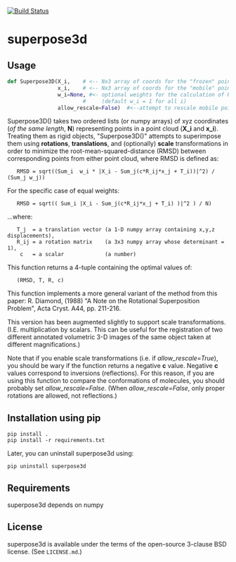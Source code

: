 [![Build Status](https://travis-ci.org/jewettaij/superpose3d.svg?branch=master)](https://travis-ci.org/jewettaij/superpose3d.svg?branch=master)


superpose3d
===========

##  Usage

```python
def Superpose3D(X_i,    # <-- Nx3 array of coords for the "frozen" point cloud
                x_i,    # <-- Nx3 array of coords for the "mobile" point cloud
                w_i=None, #<- optional weights for the calculation of RMSD
                        #     (default w_i = 1 for all i)
                allow_rescale=False)  #<--attempt to rescale mobile point cloud?
```

Superpose3D() takes two ordered lists (or numpy arrays) of xyz coordinates
(*of the same length*, **N**) representing points in a point cloud (**X_i** and
**x_i**). Treating them as rigid objects, "Superpose3D()" attempts to superimpose
them using **rotations**, **translations**, and (optionally) **scale**
transformations in order to minimize the root-mean-squared-distance (RMSD)
between corresponding points from either point cloud, where RMSD is defined as:
```
   RMSD = sqrt((Sum_i  w_i * |X_i - Sum_j(c*R_ij*x_j + T_i))|^2) / (Sum_j w_j))
```
For the specific case of equal weights:
```
   RMSD = sqrt(( Sum_i |X_i - Sum_j(c*R_ij*x_j + T_i) )|^2 ) / N)
```
...where:
```
   T_j  = a translation vector (a 1-D numpy array containing x,y,z displacements),
   R_ij = a rotation matrix    (a 3x3 numpy array whose determinant = 1),
    c   = a scalar             (a number)
```
This function returns a 4-tuple containing the optimal values of:
```
   (RMSD, T, R, c)
```
This function implements a more general variant of the method from this paper:
R. Diamond, (1988)
"A Note on the Rotational Superposition Problem",
 Acta Cryst. A44, pp. 211-216.

This version has been augmented slightly to support scale transformations.  (I.E. multiplication by scalars.  This can be useful for the registration of two different annotated volumetric 3-D images of the same object taken at different magnifications.)

Note that if you enable scale transformations (i.e. if *allow_rescale=True*), you should be wary if the function returns a negative **c** value.  Negative **c** values correspond to inversions (reflections).  For this reason, if you are using this function to compare the conformations of molecules, you should probably set *allow_rescale=False*.  (When *allow_rescale=False*, only proper rotations are allowed, not reflections.)

## Installation using pip

    pip install .
    pip install -r requirements.txt

Later, you can uninstall superpose3d using:

    pip uninstall superpose3d

## Requirements

superpose3d depends on numpy

## License

superpose3d is available under the terms of the open-source 3-clause
BSD license.  (See `LICENSE.md`.)
